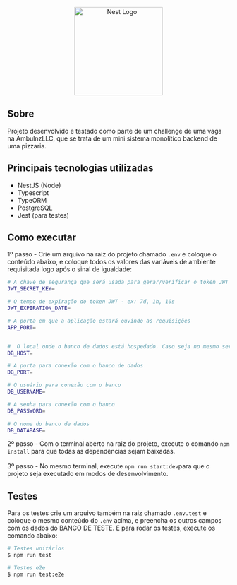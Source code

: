 <p align="center">
  <a href="http://nestjs.com/" target="blank"><img src="https://nestjs.com/img/logo-small.svg" width="200" alt="Nest Logo" /></a>
</p>

## Sobre
Projeto desenvolvido e testado como parte de um challenge de uma vaga na AmbulnzLLC, que se trata de um mini sistema monolítico backend de uma pizzaria.

## Principais tecnologias utilizadas
* NestJS (Node)
* Typescript
* TypeORM
* PostgreSQL
* Jest (para testes)

## Como executar
1º passo - Crie um arquivo na raiz do projeto chamado `.env` e coloque o conteúdo abaixo, e coloque todos os valores das variáveis de ambiente requisitada logo após o sinal de igualdade:
```bash
# A chave de segurança que será usada para gerar/verificar o token JWT de acesso de usuário
JWT_SECRET_KEY=

# O tempo de expiração do token JWT - ex: 7d, 1h, 10s
JWT_EXPIRATION_DATE=

# A porta em que a aplicação estará ouvindo as requisições
APP_PORT=


#  O local onde o banco de dados está hospedado. Caso seja no mesmo servidor onde a aplição está rodando, use 'localhost'
DB_HOST=

# A porta para conexão com o banco de dados
DB_PORT=

# O usuário para conexão com o banco
DB_USERNAME=

# A senha para conexão com o banco
DB_PASSWORD=

# O nome do banco de dados
DB_DATABASE=
```

2º passo - Com o terminal aberto na raiz do projeto, execute o comando `npm install` para que todas as dependências sejam baixadas. <br><br>
3º passo - No mesmo terminal, execute `npm run start:dev`para que o projeto seja executado em modos de desenvolvimento.

## Testes
Para os testes crie um arquivo também na raiz chamado `.env.test` e coloque o mesmo conteúdo do `.env` acima, e preencha os outros campos com os dados do BANCO DE TESTE.
E para rodar os testes, execute os comando abaixo:
```bash
# Testes unitários
$ npm run test

# Testes e2e
$ npm run test:e2e
```
